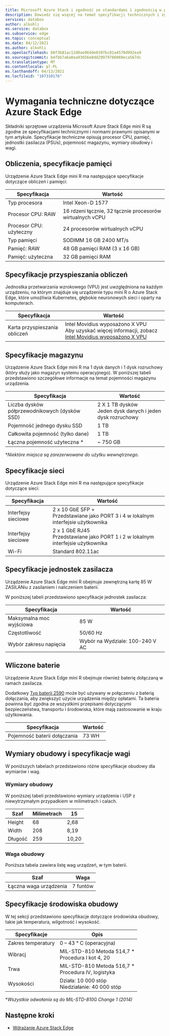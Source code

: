 ```yaml
---
title: Microsoft Azure Stack i zgodność ze standardami i zgodnością w programie Edge Microsoft Docs
description: Dowiedz się więcej na temat specyfikacji technicznych i zgodności dla urządzenia z Azure Stack Edge mini R
services: databox
author: alkohli
ms.service: databox
ms.subservice: edge
ms.topic: conceptual
ms.date: 04/12/2021
ms.author: alkohli
ms.openlocfilehash: b0f3b81ac12d0ae96dde0397bc01a4570d992ea9
ms.sourcegitcommit: b4fbb7a6a0aa93656e8dd29979786069eca567dc
ms.translationtype: MT
ms.contentlocale: pl-PL
ms.lasthandoff: 04/13/2021
ms.locfileid: "107310176"
---
```

# <a name="azure-stack-edge-mini-r-technical-specifications"></a>Wymagania techniczne dotyczące Azure Stack Edge

Składniki sprzętowe urządzenia Microsoft Azure Stack Edge mini R są zgodne ze specyfikacjami technicznymi i normami prawnymi opisanymi w tym artykule. Specyfikacje techniczne opisują procesor CPU, pamięć, jednostki zasilacza (PSUs), pojemność magazynu, wymiary obudowy i wagi.


## <a name="compute-memory-specifications"></a>Obliczenia, specyfikacje pamięci

Urządzenie Azure Stack Edge mini R ma następujące specyfikacje dotyczące obliczeń i pamięci:

| Specyfikacja           | Wartość                           |
|-------------------------|---------------------------------|
| Typ procesora                | Intel Xeon-D 1577               |
| Procesor CPU: RAW                | 16 rdzeni łącznie, 32 łącznie procesorów wirtualnych vCPU  |
| Procesor CPU: użyteczny             | 24 procesorów wirtualnych vCPU                        |
| Typ pamięci             | SODIMM 16 GB 2400 MT/s          |
| Pamięć: RAW             | 48 GB pamięci RAM (3 x 16 GB)           |
| Pamięć: użyteczna          | 32 GB pamięci RAM                       |


## <a name="compute-acceleration-specifications"></a>Specyfikacje przyspieszania obliczeń

Jednostka przetwarzania wzrokowego (VPU) jest uwzględniona na każdym urządzeniu, na którym znajduje się urządzenie typu mini R o Azure Stack Edge, które umożliwia Kubernetes, głębokie neuronowych sieci i oparty na komputerach.

| Specyfikacja             | Wartość                  |
|---------------------------|------------------------|
| Karta przyspieszania obliczeń | Intel Movidius wyposażono X VPU <br> Aby uzyskać więcej informacji, zobacz [Intel Movidius wyposażono X VPU](https://www.movidius.com/MyriadX) |


## <a name="storage-specifications"></a>Specyfikacje magazynu

Urządzenie Azure Stack Edge mini R ma 1 dysk danych i 1 dysk rozruchowy (który służy jako magazyn systemu operacyjnego). W poniższej tabeli przedstawiono szczegółowe informacje na temat pojemności magazynu urządzenia.

|     Specyfikacja                          |     Wartość                                              |
|--------------------------------------------|--------------------------------------------------------|
|    Liczba dysków półprzewodnikowych (dysków SSD)     |    2 X 1 TB dysków <br> Jeden dysk danych i jeden dysk rozruchowy |
|    Pojemność jednego dysku SSD                     |    1 TB                                                |
|    Całkowita pojemność (tylko dane)              |    1 TB                                                |
|    Łączna pojemność użyteczna *                  |    ~ 750 GB                                            |

**Niektóre miejsca są zarezerwowane do użytku wewnętrznego.*

## <a name="network-specifications"></a>Specyfikacje sieci

Urządzenie Azure Stack Edge mini R ma następujące specyfikacje dotyczące sieci:


|Specyfikacja  |Wartość  |
|---------|---------|
|Interfejsy sieciowe    |2 x 10 GbE SFP + <br> Przedstawiane jako PORT 3 i 4 w lokalnym interfejsie użytkownika           |
|Interfejsy sieciowe    |2 x 1 GbE RJ45 <br> Przedstawiane jako PORT 1 i 2 w lokalnym interfejsie użytkownika          |
|Wi-Fi   |Standard 802.11ac         |


## <a name="power-supply-unit-specifications"></a>Specyfikacje jednostek zasilacza

Urządzenie Azure Stack Edge mini R obejmuje zewnętrzną kartę 85 W ZASILANiu z zasilaniem i naliczeniem baterii.

W poniższej tabeli przedstawiono specyfikacje jednostek zasilacza:

| Specyfikacja           | Wartość                      |
|-------------------------|----------------------------|
| Maksymalna moc wyjściowa    | 85 W                       |
| Częstotliwość               | 50/60 Hz                   |
| Wybór zakresu napięcia | Wybór na Wydziale: 100-240 V AC |



## <a name="included-battery"></a>Wliczone baterie

Urządzenie Azure Stack Edge mini R obejmuje również baterię dołączaną w ramach zasilacza.

Dodatkowy [Typ baterii 2590](https://www.bren-tronics.com/bt-70791ck.html) może być używany w połączeniu z baterią dołączania, aby zwiększyć użycie urządzenia między opłatami. Ta bateria powinna być zgodna ze wszystkimi przepisami dotyczącymi bezpieczeństwa, transportu i środowiska, które mają zastosowanie w kraju użytkowania.


| Specyfikacja            | Wartość                      |
|--------------------------|----------------------------|
| Pojemność baterii dołączania | 73 WH                     |

## <a name="enclosure-dimensions-and-weight-specifications"></a>Wymiary obudowy i specyfikacje wagi

W poniższych tabelach przedstawiono różne specyfikacje obudowy dla wymiarów i wag.

### <a name="enclosure-dimensions"></a>Wymiary obudowy

W poniższej tabeli przedstawiono wymiary urządzenia i USP z niewytrzymałym przypadkiem w milimetrach i calach.

|     Szaf     |     Milimetrach     |     15     |
|-------------------|---------------------|----------------|
|    Height         |    68               |    2,68        |
|    Width          |    208              |      8,19      |
|    Długość          |   259              |    10,20       |


### <a name="enclosure-weight"></a>Waga obudowy

Poniższa tabela zawiera listę wag urządzeń, w tym baterii.

|     Szaf                     |     Waga          |
|-----------------------------------|---------------------|
|    Łączna waga urządzenia     |     7 funtów           |

## <a name="enclosure-environment-specifications"></a>Specyfikacje środowiska obudowy


W tej sekcji przedstawiono specyfikacje dotyczące środowiska obudowy, takie jak temperatura, wilgotność i wysokość.


|     Specyfikacje             |     Opis                                                          |
|--------------------------------|--------------------------------------------------------------------------|
|     Zakres temperatury          |     0 – 43 ° C (operacyjna)                                              |
|     Wibracj                  |     MIL-STD-810 Metoda 514,7 *<br> Procedura I kot 4, 20                  |
|     Trwa                      |     MIL-STD-810 Metoda 516,7 *<br> Procedura IV, logistyka                 |
|     Wysokości                   |     Działa: 10 000 stóp<br> Niedziałanie: 40 000 stóp          |

**Wszystkie odwołania są do MIL-STD-810G Change 1 (2014)*


## <a name="next-steps"></a>Następne kroki

- [Wdrażanie Azure Stack Edge](azure-stack-edge-placeholder.md)

